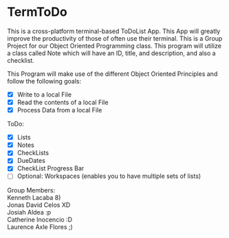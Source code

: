 # TermToDo
This is a cross-platform terminal-based ToDoList App. This App will greatly improve the productivity of those of often use their terminal. This is a Group Project for our Object Oriented Programming class. This program will utilize a class called Note which will have an ID, title, and description, and also a checklist.

This Program will make use of the different Object Oriented Principles and follow the following goals:
- [x] Write to a local File
- [x] Read the contents of a local File
- [x] Process Data from a local File

ToDo:
- [x] Lists
- [x] Notes
- [x] CheckLists
- [x] DueDates
- [x] CheckList Progress Bar
- [ ] Optional: Workspaces (enables you to have multiple sets of lists)

Group Members: <br>
Kenneth Lacaba 8) <br> 
Jonas David Celos XD <br>
Josiah Aldea :p <br> 
Catherine Inocencio :D <br>
Laurence Axle Flores ;) <br> 
